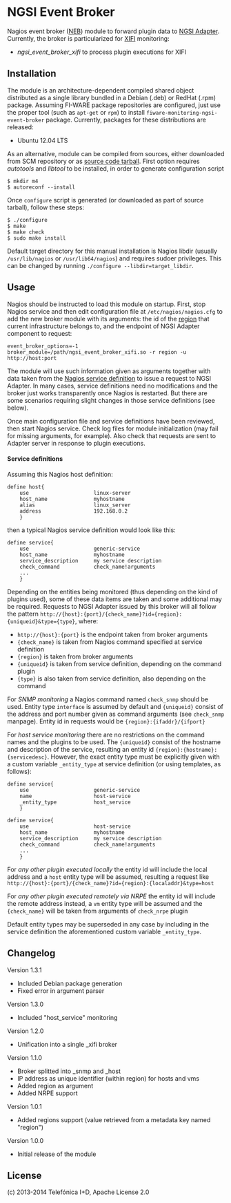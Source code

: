 # NGSI Event Broker

Nagios event broker ([NEB][NEB_ref]) module to forward plugin data to
[NGSI Adapter][NGSI_Adapter_ref]. Currently, the broker is particularized for
[XIFI][XIFI_ref] monitoring:

* *ngsi_event_broker_xifi* to process plugin executions for XIFI

## Installation

The module is an architecture-dependent compiled shared object distributed as
a single library bundled in a Debian (.deb) or RedHat (.rpm) package. Assuming
FI-WARE package repositories are configured, just use the proper tool (such as
`apt-get` or `rpm`) to install `fiware-monitoring-ngsi-event-broker` package.
Currently, packages for these distributions are released:

* Ubuntu 12.04 LTS

As an alternative, module can be compiled from sources, either downloaded from
SCM repository or as [source code tarball][src_dist_ref]. First option requires
*autotools* and *libtool* to be installed, in order to generate configuration
script

    $ mkdir m4
    $ autoreconf --install

Once `configure` script is generated (or downloaded as part of source tarball),
follow these steps:

    $ ./configure
    $ make
    $ make check
    $ sudo make install

Default target directory for this manual installation is Nagios libdir (usually
`/usr/lib/nagios` or `/usr/lib64/nagios`) and requires sudoer privileges. This
can be changed by running `./configure --libdir=target_libdir`.

## Usage

Nagios should be instructed to load this module on startup. First, stop Nagios
service and then edit configuration file at `/etc/nagios/nagios.cfg` to add the
new broker module with its arguments: the id of the [region][region_ref] that
current infrastructure belongs to, and the endpoint of NGSI Adapter component to
request:

    event_broker_options=-1
    broker_module=/path/ngsi_event_broker_xifi.so -r region -u http://host:port

The module will use such information given as arguments together with data taken
from the [Nagios service definition][nagios_service_ref] to issue a request to
NGSI Adapter. In many cases, service definitions need no modifications and the
broker just works transparently once Nagios is restarted. But there are some
scenarios requiring slight changes in those service definitions (see below).

Once main configuration file and service definitions have been reviewed, then
start Nagios service. Check log files for module initialization (may fail for
missing arguments, for example). Also check that requests are sent to Adapter
server in response to plugin executions.

#### Service definitions

Assuming this Nagios host definition:

    define host{
        use                     linux-server
        host_name               myhostname
        alias                   linux_server
        address                 192.168.0.2
        }

then a typical Nagios service definition would look like this:

    define service{
        use                     generic-service
        host_name               myhostname
        service_description     my service description
        check_command           check_name!arguments
        ...
        }

Depending on the entities being monitored (thus depending on the kind of plugins
used), some of these data items are taken and some additional may be required.
Requests to NGSI Adapter issued by this broker will all follow the pattern
`http://{host}:{port}/{check_name}?id={region}:{uniqueid}&type={type}`, where:

* `http://{host}:{port}` is the endpoint taken from broker arguments
* `{check_name}` is taken from Nagios command specified at service definition
* `{region}` is taken from broker arguments
* `{uniqueid}` is taken from service definition, depending on the command plugin
* `{type}` is also taken from service definition, also depending on the command

For *SNMP monitoring* a Nagios command named `check_snmp` should be used. Entity
type `interface` is assumed by default and `{uniqueid}` consist of the address
and port number given as command arguments (see `check_snmp` manpage). Entity id
in requests would be `{region}:{ifaddr}/{ifport}`

For *host service monitoring* there are no restrictions on the command names and
the plugins to be used. The `{uniqueid}` consist of the hostname and description
of the service, resulting an entity id `{region}:{hostname}:{servicedesc}`.
However, the exact entity type must be explicitly given with a custom variable
`_entity_type` at service definition (or using templates, as follows):

    define service{
        use                     generic-service
        name                    host-service
        _entity_type            host_service
        }

    define service{
        use                     host-service
        host_name               myhostname
        service_description     my service description
        check_command           check_name!arguments
        ...
        }

For *any other plugin executed locally* the entity id will include the local
address and a `host` entity type will be assumed, resulting a request like
`http://{host}:{port}/{check_name}?id={region}:{localaddr}&type=host`

For *any other plugin executed remotely via NRPE* the entity id will include
the remote address instead, a `vm` entity type will be assumed and the
`{check_name}` will be taken from arguments of `check_nrpe` plugin

Default entity types may be superseded in any case by including in the service
definition the aforementioned custom variable `_entity_type`.

## Changelog

Version 1.3.1

* Included Debian package generation
* Fixed error in argument parser

Version 1.3.0

* Included "host_service" monitoring

Version 1.2.0

* Unification into a single _xifi broker

Version 1.1.0

* Broker splitted into _snmp and _host
* IP address as unique identifier (within region) for hosts and vms
* Added region as argument
* Added NRPE support

Version 1.0.1

* Added regions support (value retrieved from a metadata key named "region")

Version 1.0.0

* Initial release of the module

## License

(c) 2013-2014 Telefónica I+D, Apache License 2.0

[NEB_ref]:
http://nagios.sourceforge.net/download/contrib/documentation/misc/NEB%202x%20Module%20API.pdf
"The Nagios Event Broker API"

[NGSI_Adapter_ref]:
https://github.com/telefonicaid/fiware-monitoring/tree/master/ngsi_adapter
"NGSI Adapter"

[src_dist_ref]:
https://forge.fi-ware.org/frs/download.php/1101/ngsi_event_broker-1.3.1.src.tar.gz
"NGSI Event Broker source distribution package"

[nagios_service_ref]:
http://nagios.sourceforge.net/docs/3_0/objectdefinitions.html#service
"Nagios Service Definition"

[region_ref]:
http://docs.openstack.org/glossary/content/glossary.html#region
"OpenStack Glossary: Region"

[XIFI_ref]:
https://www.fi-xifi.eu/home.html
"XIFI Project"
